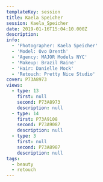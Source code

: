 ```yaml
---
templateKey: session
title: Kaela Speicher
session: Kaela_Speicher
date: 2019-01-16T15:04:10.000Z
description:
info:
  - 'Photographer: Kaela Speicher'
  - 'Model: Ovo Drenth'
  - 'Agency: MAJOR Models NYC'
  - 'Makeup: Brazil Raine'
  - 'Hair: Danielle Mock'
  - 'Retouch: Pretty Nice Studio'
cover: P73A8973
views:
  - type: 13
    first: null
    second: P73A8973
    description: null
  - type: 14
    first: P73A9108
    second: P73A9087
    description: null
  - type: 3
    first: null
    second: P73A8987
    description: null
tags:
  - beauty
  - retouch
---
```

